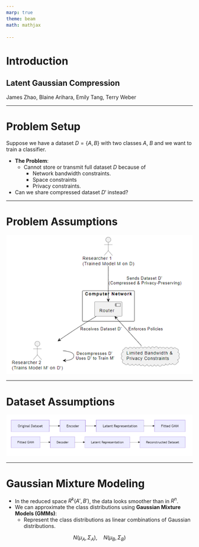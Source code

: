 ```yaml
---
marp: true
theme: beam
math: mathjax

---
```


# **Introduction**

## Latent Gaussian Compression

James Zhao, Blaine Arihara, Emily Tang, Terry Weber

<!-- 
Presentation:
-  Introduction to the problem: compression
- Dataset compression basics
- Problem setup
- Autoencoders
- Variational Autoencoders
- Contrastive Autoencoders
- Gaussian Mixture Models
- Finding Optimal k
- Methods comparison
  - Our Method
  - Submodular Maximization
  - Combined
-->

---


# **Problem Setup**

Suppose we have a dataset $D = \{A, B\}$ with two classes $A$, $B$ and we want to train a classifier.

- **The Problem**:
  - Cannot store or transmit full dataset $D$ because of
    - Network bandwidth constraints.
    - Space constraints
    - Privacy constraints.
- Can we share compressed dataset $D'$ instead?

--- 
# **Problem Assumptions**

![centered w:800](../diagrams/network_diagram.png)

---
# **Dataset Assumptions**

![Centered Image](../diagrams/flow_diagram.png)

---

# **Gaussian Mixture Modeling**

- In the reduced space $R^k (A', B')$, the data looks smoother than in $R^n$.
- We can approximate the class distributions using **Gaussian Mixture Models (GMMs)**:
  - Represent the class distributions as linear combinations of Gaussian distributions.

$$
N(\mu_A, \Sigma_A), \quad N(\mu_B, \Sigma_B)
$$